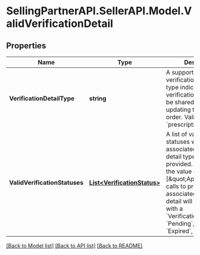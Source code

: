 # SellingPartnerAPI.SellerAPI.Model.ValidVerificationDetail
## Properties

Name | Type | Description | Notes
------------ | ------------- | ------------- | -------------
**VerificationDetailType** | **string** | A supported type of verification detail. The type indicates which verification detail could be shared while updating the regulated order. Valid value: &#x60;prescriptionDetail&#x60;. | 
**ValidVerificationStatuses** | [**List&lt;VerificationStatus&gt;**](VerificationStatus.md) | A list of valid verification statuses where the associated verification detail type may be provided. For example, if the value of this field is [\&quot;Approved\&quot;], calls to provide the associated verification detail will fail for orders with a &#x60;VerificationStatus&#x60; of &#x60;Pending&#x60;, &#x60;Rejected&#x60;, &#x60;Expired&#x60;, or &#x60;Cancelled&#x60;. | 

[[Back to Model list]](../README.md#documentation-for-models) [[Back to API list]](../README.md#documentation-for-api-endpoints) [[Back to README]](../README.md)

